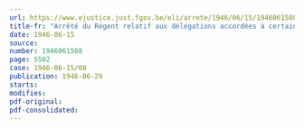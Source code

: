 ```yaml
---
url: https://www.ejustice.just.fgov.be/eli/arrete/1946/06/15/1946061508/justel
title-fr: "Arrêté du Régent relatif aux délégations accordées à certains fonctionnaires du département"
date: 1946-06-15
source:
number: 1946061508
page: 5502
case: 1946-06-15/08
publication: 1946-06-29
starts:
modifies:
pdf-original:
pdf-consolidated:
---
```


